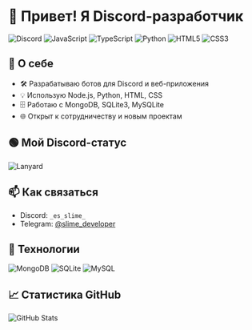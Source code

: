 # 👋 Привет! Я Discord-разработчик

![Discord](https://img.shields.io/badge/Discord-7289DA?style=for-the-badge&logo=discord&logoColor=white)
![JavaScript](https://img.shields.io/badge/JavaScript-F7DF1E?style=for-the-badge&logo=javascript&logoColor=black)
![TypeScript](https://img.shields.io/badge/TypeScript-3178C6?style=for-the-badge&logo=typescript&logoColor=white)
![Python](https://img.shields.io/badge/Python-3776AB?style=for-the-badge&logo=python&logoColor=white)
![HTML5](https://img.shields.io/badge/HTML5-E34F26?style=for-the-badge&logo=html5&logoColor=white)
![CSS3](https://img.shields.io/badge/CSS3-1572B6?style=for-the-badge&logo=css3&logoColor=white)

## 🚀 О себе
- 🛠️ Разрабатываю ботов для Discord и веб-приложения
- 💡 Использую Node.js, Python, HTML, CSS
- 🗄️ Работаю с MongoDB, SQLite3, MySQLite
- 🌐 Открыт к сотрудничеству и новым проектам

## 🟢 Мой Discord-статус

![Lanyard](https://lanyard.cnrad.dev/api/819547571265470505)

## 📫 Как связаться
- Discord: `_es_slime_`
- Telegram: [@slime_developer](https://t.me/slime_developer)

## 🧰 Технологии
![MongoDB](https://img.shields.io/badge/MongoDB-47A248?style=for-the-badge&logo=mongodb&logoColor=white)
![SQLite](https://img.shields.io/badge/SQLite-003B57?style=for-the-badge&logo=sqlite&logoColor=white)
![MySQL](https://img.shields.io/badge/MySQL-4479A1?style=for-the-badge&logo=mysql&logoColor=white)

## 📈 Статистика GitHub
![GitHub Stats](https://github-readme-stats.vercel.app/api?username=vodkadev-ru&show_icons=true&theme=tokyonight)

